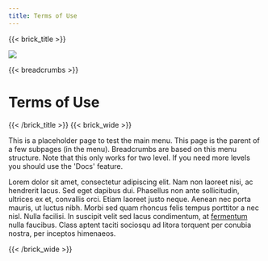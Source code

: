 ```yaml
---
title: Terms of Use
---
```


{{< brick_title >}}

![](/uploads/photos/bricks.jpg)

{{< breadcrumbs >}}

# Terms of Use

{{< /brick_title >}}
{{< brick_wide >}}

This is a placeholder page to test the main menu. This page is the parent of a few subpages (in the menu). Breadcrumbs are based on this menu structure. Note that this only works for two level. If you need more levels you should use the 'Docs' feature. 

Lorem dolor sit amet, consectetur adipiscing elit. Nam non laoreet nisi, ac hendrerit lacus. Sed eget dapibus dui. Phasellus non ante sollicitudin, ultrices ex et, convallis orci. Etiam laoreet justo neque. Aenean nec porta mauris, ut luctus nibh. Morbi sed quam rhoncus felis tempus porttitor a nec nisl. Nulla facilisi. In suscipit velit sed lacus condimentum, at [fermentum](https://www.google.com) nulla faucibus. Class aptent taciti sociosqu ad litora torquent per conubia nostra, per inceptos himenaeos. 

{{< /brick_wide >}}
